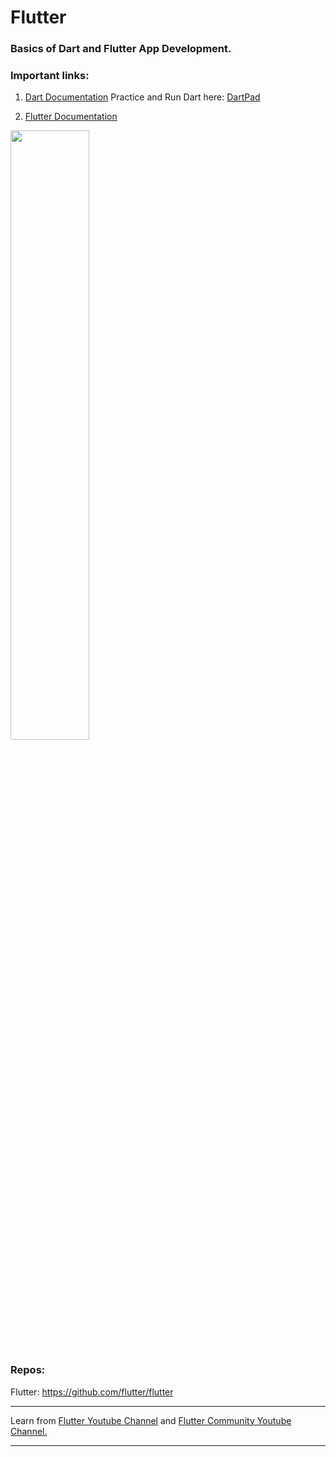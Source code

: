 # Flutter
### Basics of Dart and Flutter App Development.

### Important links:

1. <a href='https://dart.dev/guides'>Dart Documentation</a>
Practice and Run Dart here: <a href='https://dartpad.dev/?'>DartPad</a>

2. <a href ='https://flutter.dev/docs'>Flutter Documentation</a>

<img src='https://i.morioh.com/2019/11/13/109db3f2d64a.jpg' width=50%>

### Repos:

Flutter: https://github.com/flutter/flutter

<hr>

Learn from <a href='https://www.youtube.com/flutterdev'>Flutter Youtube Channel</a> and <a href='https://www.youtube.com/c/FlutterCommunityVideos'>Flutter Community Youtube Channel.</a> 

<hr>
